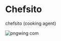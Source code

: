 # Chefsito
chefsito (cooking agent)

![pngwing com](https://github.com/user-attachments/assets/878437ce-3554-4439-ba12-5bf92f4816b8)


